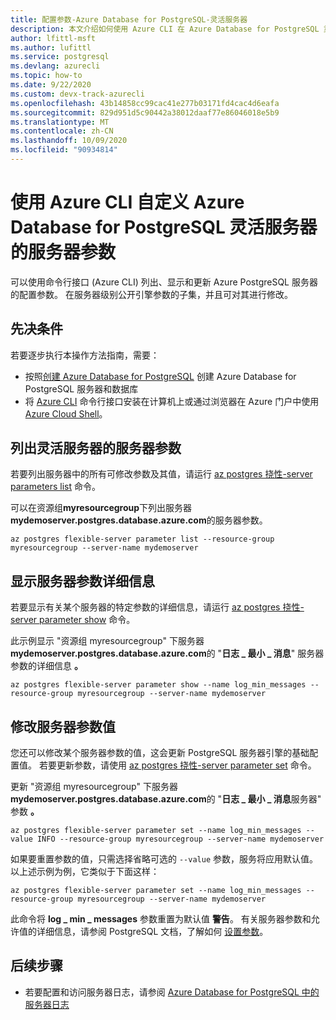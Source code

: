 ```yaml
---
title: 配置参数-Azure Database for PostgreSQL-灵活服务器
description: 本文介绍如何使用 Azure CLI 在 Azure Database for PostgreSQL 灵活的服务器中配置 Postgres 参数。
author: lfittl-msft
ms.author: lufittl
ms.service: postgresql
ms.devlang: azurecli
ms.topic: how-to
ms.date: 9/22/2020
ms.custom: devx-track-azurecli
ms.openlocfilehash: 43b14858cc99cac41e277b03171fd4cac4d6eafa
ms.sourcegitcommit: 829d951d5c90442a38012daaf77e86046018e5b9
ms.translationtype: MT
ms.contentlocale: zh-CN
ms.lasthandoff: 10/09/2020
ms.locfileid: "90934814"
---
```

# <a name="customize-server-parameters-for-azure-database-for-postgresql---flexible-server-using-azure-cli"></a>使用 Azure CLI 自定义 Azure Database for PostgreSQL 灵活服务器的服务器参数

可以使用命令行接口 (Azure CLI) 列出、显示和更新 Azure PostgreSQL 服务器的配置参数。 在服务器级别公开引擎参数的子集，并且可对其进行修改。 

## <a name="prerequisites"></a>先决条件

若要逐步执行本操作方法指南，需要：
- 按照[创建 Azure Database for PostgreSQL](quickstart-create-server-cli.md) 创建 Azure Database for PostgreSQL 服务器和数据库
- 将 [Azure CLI](/cli/azure/install-azure-cli) 命令行接口安装在计算机上或通过浏览器在 Azure 门户中使用 [Azure Cloud Shell](../../cloud-shell/overview.md)。

## <a name="list-server-parameters-for-a-flexible-server"></a>列出灵活服务器的服务器参数

若要列出服务器中的所有可修改参数及其值，请运行 [az postgres 挠性-server parameters list](/cli/azure/postgres/flexible-server/parameter) 命令。

可以在资源组**myresourcegroup**下列出服务器**mydemoserver.postgres.database.azure.com**的服务器参数。

```azurecli-interactive
az postgres flexible-server parameter list --resource-group myresourcegroup --server-name mydemoserver
```

## <a name="show-server-parameter-details"></a>显示服务器参数详细信息

若要显示有关某个服务器的特定参数的详细信息，请运行 [az postgres 挠性-server parameter show](/cli/azure/postgres/flexible-server/parameter)  命令。

此示例显示 "资源组 myresourcegroup" 下服务器**mydemoserver.postgres.database.azure.com**的 "**日志 \_ 最小 \_ 消息**" 服务器参数的详细信息 **。**

```azurecli-interactive
az postgres flexible-server parameter show --name log_min_messages --resource-group myresourcegroup --server-name mydemoserver
```

## <a name="modify-server-parameter-value"></a>修改服务器参数值

您还可以修改某个服务器参数的值，这会更新 PostgreSQL 服务器引擎的基础配置值。 若要更新参数，请使用 [az postgres 挠性-server parameter set](/cli/azure/postgres/flexible-server/parameter) 命令。 

更新 "资源组 myresourcegroup" 下服务器**mydemoserver.postgres.database.azure.com**的 "**日志 \_ 最小 \_ 消息**服务器" 参数 **。**

```azurecli-interactive
az postgres flexible-server parameter set --name log_min_messages --value INFO --resource-group myresourcegroup --server-name mydemoserver
```

如果要重置参数的值，只需选择省略可选的 `--value` 参数，服务将应用默认值。 以上述示例为例，它类似于下面这样：

```azurecli-interactive
az postgres flexible-server parameter set --name log_min_messages --resource-group myresourcegroup --server-name mydemoserver
```

此命令将 **log \_ min \_ messages** 参数重置为默认值 **警告**。 有关服务器参数和允许值的详细信息，请参阅 PostgreSQL 文档，了解如何 [设置参数](https://www.postgresql.org/docs/12/config-setting.html)。

## <a name="next-steps"></a>后续步骤

- 若要配置和访问服务器日志，请参阅 [Azure Database for PostgreSQL 中的服务器日志](concepts-logging.md)
